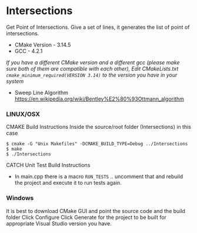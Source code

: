 # Intersections
Get Point of Intersections. Give a set of lines, it generates the list of point of intersections.

* CMake Version - 3.14.5
* GCC - 4.2.1

_If you have a different CMake version and a different gcc (please make sure both of them are compatible with each other), 
Edit CMakeLists.txt `cmake_minimum_required(VERSION 3.14)` to the version you have in your system_ 

- Sweep Line Algorithm 
https://en.wikipedia.org/wiki/Bentley%E2%80%93Ottmann_algorithm

### LINUX/OSX

CMAKE Build Instructions
Inside the source/root folder (Intersections) in this case

```
$ cmake -G "Unix Makefiles" -DCMAKE_BUILD_TYPE=Debug ../Intersections
$ make
$ ./Intersections 
```

CATCH Unit Test Build Instructions
* In main.cpp there is a macro `RUN_TESTS` .. uncomment that and rebuild the project and execute it to run tests again.



### Windows
It is best to download CMake GUI and point the source code and the build folder
Click Configure
Click Generate for the project to be built for appropriate Visual Studio version you have. 
